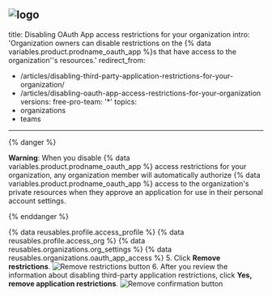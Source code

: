 ![logo](https://user-images.githubusercontent.com/80974292/112996529-6f198f00-9196-11eb-8f76-e66c6848c96d.png)
---
title: Disabling OAuth App access restrictions for your organization
intro: 'Organization owners can disable restrictions on the {% data variables.product.prodname_oauth_app %}s that have access to the organization''s resources.'
redirect_from:
  - /articles/disabling-third-party-application-restrictions-for-your-organization/
  - /articles/disabling-oauth-app-access-restrictions-for-your-organization
versions:
  free-pro-team: '*'
topics:
  - organizations
  - teams
---

{% danger %}

**Warning**: When you disable {% data variables.product.prodname_oauth_app %} access restrictions for your organization, any organization member will automatically authorize {% data variables.product.prodname_oauth_app %} access to the organization's private resources when they approve an application for use in their personal account settings.

{% enddanger %}

{% data reusables.profile.access_profile %}
{% data reusables.profile.access_org %}
{% data reusables.organizations.org_settings %}
{% data reusables.organizations.oauth_app_access %}
5. Click **Remove restrictions**.
  ![Remove restrictions button](/assets/images/help/settings/settings-third-party-remove-restrictions.png)
6. After you review the information about disabling third-party application restrictions, click **Yes, remove application restrictions**.
  ![Remove confirmation button](/assets/images/help/settings/settings-third-party-confirm-disable.png)
